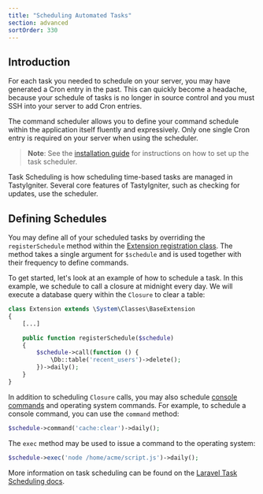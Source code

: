 ```yaml
---
title: "Scheduling Automated Tasks"
section: advanced
sortOrder: 330
---
```


## Introduction

For each task you needed to schedule on your server, you may have generated a Cron entry in the past. This can quickly become a headache, because your schedule of tasks is no longer in source control and you must SSH into your server to add Cron entries. 

The command scheduler allows you to define your command schedule within the application itself fluently and expressively. Only one single Cron entry is required on your server when using the scheduler. 

> **Note**: See the [installation guide]({{site.baseurl}}/installation) for instructions on how to set up the task scheduler.

Task Scheduling is how scheduling time-based tasks are managed in TastyIgniter. Several core features of TastyIgniter, such as checking for updates, use the scheduler. 

## Defining Schedules

You may define all of your scheduled tasks by overriding the `registerSchedule` method within the [Extension registration class]({{site.baseurl}}/extend/extensions#registration). The method takes a single argument for `$schedule` and is used together with their frequency to define commands. 

To get started, let's look at an example of how to schedule a task. In this example, we schedule to call a closure at midnight every day. We will execute a database query within the `Closure` to clear a table: 

```php
class Extension extends \System\Classes\BaseExtension
{
    [...]

    public function registerSchedule($schedule)
    {
        $schedule->call(function () {
            \Db::table('recent_users')->delete();
        })->daily();
    }
}
```

In addition to scheduling `Closure` calls, you may also schedule [console commands](https://laravel.com/docs/artisan) and operating system commands. For example, to schedule a console command, you can use the `command` method: 

```php
$schedule->command('cache:clear')->daily();
```

The `exec` method may be used to issue a command to the operating system:

```php
$schedule->exec('node /home/acme/script.js')->daily();
```

More information on task scheduling can be found on the [Laravel Task Scheduling docs](https://laravel.com/docs/scheduling).